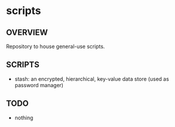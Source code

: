 # scripts
## OVERVIEW
Repository to house general-use scripts.

## SCRIPTS
- stash: an encrypted, hierarchical, key-value data store (used as password manager)

## TODO
- nothing
